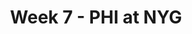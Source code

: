 ---
layout: game
title: Week 7 - PHI at NYG
season: 2003
game_id: 2003_07_PHI_NYG
away_team: PHI
home_team: NYG
---